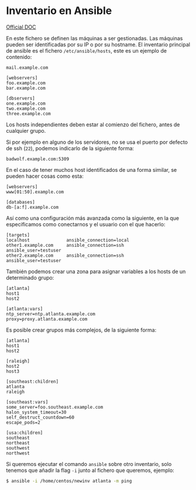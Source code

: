 # Inventario en Ansible

[Official DOC](https://docs.ansible.com/ansible/latest/user_guide/intro_inventory.html)

En este fichero se definen las máquinas a ser gestionadas. Las máquinas pueden ser identificadas por su IP o por su hostname. El inventario principal de ansible es el fichero `/etc/ansible/hosts`, este es un ejemplo de contenido:
```
mail.example.com

[webservers]
foo.example.com
bar.example.com

[dbservers]
one.example.com
two.example.com
three.example.com
```

Los hosts independientes deben estar al comienzo del fichero, antes de cualquier grupo.

Si por ejemplo en alguno de los servidores, no se usa el puerto por defecto de ssh (`22`), podemos indicarlo de la siguiente forma:
```
badwolf.example.com:5309
```

En el caso de tener muchos host identificados de una forma similar, se pueden hacer cosas como esta:
```
[webservers]
www[01:50].example.com

[databases]
db-[a:f].example.com
```

Así como una configuración más avanzada como la siguiente, en la que especificamos como conectarnos y el usuario con el que hacerlo:
```
[targets]
localhost              ansible_connection=local
other1.example.com     ansible_connection=ssh        ansible_user=testuser
other2.example.com     ansible_connection=ssh        ansible_user=testuser
```

También podemos crear una zona para asignar variables a los hosts de un determinado grupo:
```
[atlanta]
host1
host2

[atlanta:vars]
ntp_server=ntp.atlanta.example.com
proxy=proxy.atlanta.example.com
```

Es posible crear grupos más complejos, de la siguiente forma:
```
[atlanta]
host1
host2

[raleigh]
host2
host3

[southeast:children]
atlanta
raleigh

[southeast:vars]
some_server=foo.southeast.example.com
halon_system_timeout=30
self_destruct_countdown=60
escape_pods=2

[usa:children]
southeast
northeast
southwest
northwest
```

Si queremos ejecutar el comando `ansible` sobre otro inventario, solo tenemos que añadir la flag `-i` junto al fichero que queremos, ejemplo:
```sh
$ ansible -i /home/centos/newinv atlanta -m ping
```